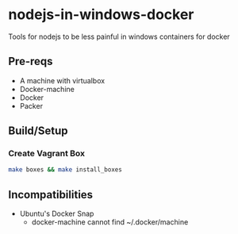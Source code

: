 # nodejs-in-windows-docker
Tools for nodejs to be less painful in windows containers for docker

## Pre-reqs
* A machine with virtualbox
* Docker-machine
* Docker
* Packer


## Build/Setup
### Create Vagrant Box

``` bash
make boxes && make install_boxes
```

## Incompatibilities
* Ubuntu's Docker Snap
  * docker-machine cannot find ~/.docker/machine
